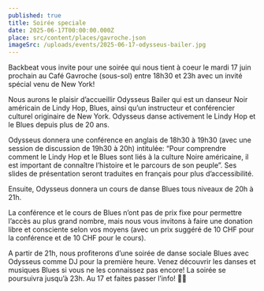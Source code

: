```yaml
---
published: true
title: Soirée speciale
date: 2025-06-17T00:00:00.000Z
place: src/content/places/gavroche.json
imageSrc: /uploads/events/2025-06-17-odysseus-bailer.jpg
---
```


Backbeat vous invite pour une soirée qui nous tient à coeur le mardi 17 juin prochain au Café Gavroche (sous-sol) entre 18h30 et 23h avec un invité spécial venu de New York!

Nous aurons le plaisir d’accueillir Odysseus Bailer qui est un danseur Noir américain de Lindy Hop, Blues, ainsi qu’un instructeur et conférencier culturel originaire de New York. Odysseus danse activement le Lindy Hop et le Blues depuis plus de 20 ans. 

Odysseus donnera une conférence en anglais de 18h30 à 19h30 (avec une session de discussion de 19h30 à 20h) intitulée: “Pour comprendre comment le Lindy Hop et le Blues sont liés à la culture Noire américaine, il est important de connaître l’histoire et le parcours de son peuple”. Ses slides de présentation seront traduites en français pour plus d’accessibilité. 

Ensuite, Odysseus donnera un cours de danse Blues tous niveaux de 20h à 21h.

La conférence et le cours de Blues n’ont pas de prix fixe pour permettre l’accès au plus grand nombre, mais nous vous invitons à faire une donation libre et consciente selon vos moyens (avec un prix suggéré de 10 CHF pour la conférence et de 10 CHF pour le cours). 

A partir de 21h, nous profiterons d’une soirée de danse sociale Blues avec Odysseus comme DJ pour la première heure. Venez découvrir les danses et musiques Blues si vous ne les connaissez pas encore! La soirée se poursuivra jusqu’à 23h. Au 17 et faites passer l’info! 🤩🥰
